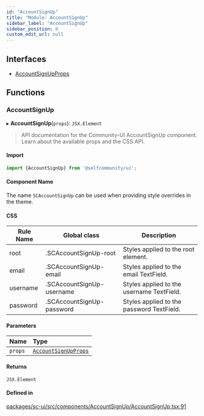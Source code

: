 ```yaml
---
id: "AccountSignUp"
title: "Module: AccountSignUp"
sidebar_label: "AccountSignUp"
sidebar_position: 0
custom_edit_url: null
---
```


## Interfaces

- [AccountSignUpProps](../interfaces/AccountSignUp.AccountSignUpProps)

## Functions

### AccountSignUp

▸ **AccountSignUp**(`props`): `JSX.Element`

> API documentation for the Community-UI AccountSignUp component. Learn about the available props and the CSS API.

#### Import

```jsx
import {AccountSignUp} from '@selfcommunity/ui';
```

#### Component Name

The name `SCAccountSignUp` can be used when providing style overrides in the theme.

#### CSS

|Rule Name|Global class|Description|
|---|---|---|
|root|.SCAccountSignUp-root|Styles applied to the root element.|
|email|.SCAccountSignUp-email|Styles applied to the email TextField.|
|username|.SCAccountSignUp-username|Styles applied to the username TextField.|
|password|.SCAccountSignUp-password|Styles applied to the password TextField.|

#### Parameters

| Name | Type |
| :------ | :------ |
| `props` | [`AccountSignUpProps`](../interfaces/AccountSignUp.AccountSignUpProps) |

#### Returns

`JSX.Element`

#### Defined in

[packages/sc-ui/src/components/AccountSignUp/AccountSignUp.tsx:91](https://github.com/selfcommunity/community-ui/blob/487fa8c/packages/sc-ui/src/components/AccountSignUp/AccountSignUp.tsx#L91)
